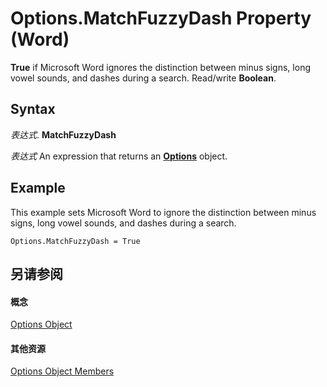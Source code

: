 
# Options.MatchFuzzyDash Property (Word)

 **True** if Microsoft Word ignores the distinction between minus signs, long vowel sounds, and dashes during a search. Read/write **Boolean**.


## Syntax

 _表达式_. **MatchFuzzyDash**

 _表达式_ An expression that returns an **[Options](873b7b99-3fe1-fd89-9ece-a9355cb827dc.md)** object.


## Example

This example sets Microsoft Word to ignore the distinction between minus signs, long vowel sounds, and dashes during a search.


```
Options.MatchFuzzyDash = True
```


## 另请参阅


#### 概念


[Options Object](873b7b99-3fe1-fd89-9ece-a9355cb827dc.md)
#### 其他资源


[Options Object Members](http://msdn.microsoft.com/library/76cd9dfe-6bbb-4c3d-0bfc-79a62bedd15e%28Office.15%29.aspx)